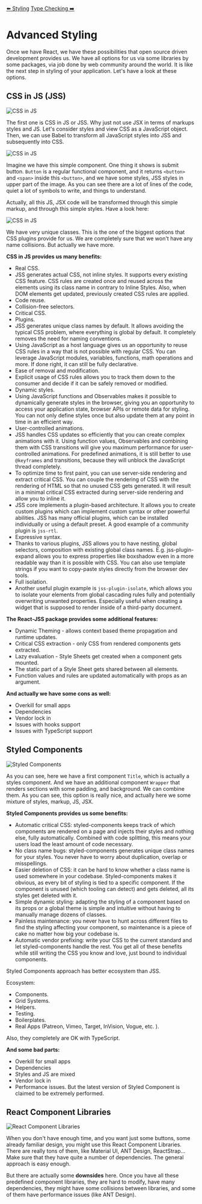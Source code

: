 [⬅️ Styling](styling.md)
[Type Checking ➡️](../type-checking/prop-types.md)

# Advanced Styling

Once we have React, we have these possibilities that open source driven development provides us.
We have all options for us via some libraries by some packages, via job done by web community around the world.
It is like the next step in styling of your application.
Let's have a look at these options.

## CSS in JS (JSS)

![CSS in JS](images/jss-first-example.png)

The first one is CSS in JS or JSS.
Why just not use JSX in terms of markups styles and JS.
Let's consider styles and view CSS as a JavaScript object.
Then, we can use Babel to transform all JavaScript styles into JSS and subsequently into CSS.

![CSS in JS](../images/jss-second-example.png)

Imagine we have this simple component.
One thing it shows is submit button.
`Button` is a regular functional component, and it returns `<button>` and `<span>` inside this `<button>`, and we have some styles, JSS styles in upper part of the image.
As you can see there are a lot of lines of the code, quiet a lot of symbols to write, and things to understand.

Actually, all this JS, JSX code will be transformed through this simple markup, and through this simple styles. Have a look here:

![CSS in JS](../images/jss-third-example.png)

We have very unique classes.
This is the one of the biggest options that CSS plugins provide for us.
We are completely sure that we won't have any name collisions.
But actually we have more.

**CSS in JS provides us many benefits:**

- Real CSS.
- JSS generates actual CSS, not inline styles.
  It supports every existing CSS feature.
  CSS rules are created once and reused across the elements using its class name in contrary to Inline Styles.
  Also, when DOM elements get updated, previously created CSS rules are applied.
- Code reuse.
- Collision-free selectors.
- Critical CSS.
- Plugins.
- JSS generates unique class names by default.
  It allows avoiding the typical CSS problem, where everything is global by default.
  It completely removes the need for naming conventions.
- Using JavaScript as a host language gives us an opportunity to reuse CSS rules in a way that is not possible with regular CSS.
  You can leverage JavaScript modules, variables, functions, math operations and more. If done right, it can still be fully declarative.
- Ease of removal and modification.
- Explicit usage of CSS rules allows you to track them down to the consumer and decide if it can be safely removed or modified.
- Dynamic styles.
- Using JavaScript functions and Observables makes it possible to dynamically generate styles in the browser, giving you an opportunity to access your application state, browser APIs or remote data for styling.
  You can not only define styles once but also update them at any point in time in an efficient way.
- User-controlled animations.
- JSS handles CSS updates so efficiently that you can create complex animations with it.
  Using function values, Observables and combining them with CSS
  transitions will give you maximum performance for user-controlled animations.
  For predefined animations, it is still better to use `@keyframes` and transitions, because they will unblock the JavaScript thread completely.
- To optimize time to first paint, you can use server-side rendering and extract critical CSS.
  You can couple the rendering of CSS with the rendering of HTML so that no unused CSS gets generated.
  It will result in a minimal critical CSS extracted during server-side rendering and allow you to inline it.
- JSS core implements a plugin-based architecture.
  It allows you to create custom plugins which can implement custom syntax or other powerful abilities.
  JSS has many official plugins, which can be installed individually or using a default preset.
  A good example of a community plugin is `jss-rtl`.
- Expressive syntax.
- Thanks to various plugins, JSS allows you to have nesting, global selectors, composition with existing global class names.
  E.g. jss-plugin-expand allows you to express properties like boxshadow even in a more readable way than it is possible with CSS.
  You can also use template strings if you want to copy-paste styles directly from the browser dev tools.
- Full isolation.
- Another useful plugin example is `jss-plugin-isolate`, which allows you to isolate your elements from global cascading rules fully and potentially overwriting unwanted properties.
  Especially useful when creating a widget that is supposed to render inside of a third-party document.

**The React-JSS package provides some additional features:**

- Dynamic Theming - allows context based theme propagation and runtime updates.
- Critical CSS extraction - only CSS from rendered components gets extracted.
- Lazy evaluation - Style Sheets get created when a component gets mounted.
- The static part of a Style Sheet gets shared between all elements.
- Function values and rules are updated automatically with props as an argument.

**And actually we have some cons as well:**

- Overkill for small apps
- Dependencies
- Vendor lock in
- Issues with hooks support
- Issues with TypeScript support

## Styled Components

![Styled Components](../images/styled-component.png)

As you can see, here we have a first component `Title`, which is actually a styles component.
And we have an additional component `Wrapper` that renders sections with some padding, and background.
We can combine them.
As you can see, this option is really nice, and actually here we some mixture of styles, markup, JS, JSX.

**Styled Components provides us some benefits:**

- Automatic critical CSS: styled-components keeps track of which components are rendered on a page and injects their styles and
  nothing else, fully automatically.
  Combined with code splitting, this means your users load the least amount of code necessary.
- No class name bugs: styled-components generates unique class names for your styles.
  You never have to worry about duplication, overlap or misspellings.
- Easier deletion of CSS: it can be hard to know whether a class name is used somewhere in your codebase.
  Styled-components makes it obvious, as every bit of styling is tied to a specific component.
  If the component is unused (which tooling can detect) and gets deleted, all its styles get deleted with it.
- Simple dynamic styling: adapting the styling of a component based on its props or a global theme is simple and intuitive without having to manually manage dozens of classes.
- Painless maintenance: you never have to hunt across different files to find the styling affecting your component, so maintenance is a piece of cake no matter how big your codebase is.
- Automatic vendor prefixing: write your CSS to the current standard and let styled-components handle the rest.
  You get all of these benefits while still writing the CSS you know and love, just bound to individual components.

Styled Components approach has better ecosystem than JSS.

Ecosystem:

- Components.
- Grid Systems.
- Helpers.
- Testing.
- Boilerplates.
- Real Apps (Patreon, Vimeo, Target, InVision, Vogue, etc. ).

Also, they completely are OK with TypeScript.

**And some bad parts:**

- Overkill for small apps
- Dependencies
- Styles and JS are mixed
- Vendor lock in
- Performance issues.
  But the latest version of Styled Component is claimed to be extremely performed.

## React Component Libraries

![React Component Libraries](../images/react-component-libraries.png)

When you don't have enough time, and you want just some buttons, some already familiar design, you might use this React Component Libraries.
There are really tons of them, like Material UI, ANT Design, ReactStrap...
Make sure that they have quite a number of dependencies.
The general approach is easy enough.

But there are actually some **downsides** here. Once you have all these predefined component libraries, they are hard to modify, have many dependencies, they might have some collisions between libraries, and some of them have performance issues (like ANT Design).
